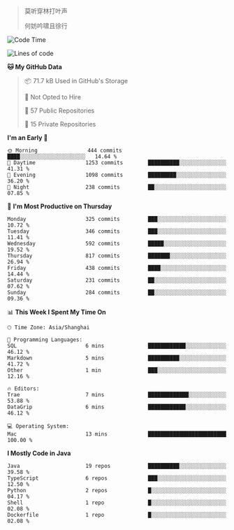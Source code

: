 > 莫听穿林打叶声
> 
> 何妨吟啸且徐行

<!-- ![Github Stats](https://github-readme-stats.vercel.app/api?username=catch6&count_private=true&show_icons=true&theme=gruvbox) -->

<!-- ![Top Langs](https://github-readme-stats.vercel.app/api/top-langs/?username=catch6&layout=compact) -->

<!--START_SECTION:waka-->
![Code Time](http://img.shields.io/badge/Code%20Time-2%2C291%20hrs%2039%20mins-blue)

![Lines of code](https://img.shields.io/badge/From%20Hello%20World%20I%27ve%20Written-9.4%20million%20lines%20of%20code-blue)

**🐱 My GitHub Data** 

> 📦 71.7 kB Used in GitHub's Storage 
 > 
> 🚫 Not Opted to Hire
 > 
> 📜 57 Public Repositories 
 > 
> 🔑 15 Private Repositories 
 > 
**I'm an Early 🐤** 

```text
🌞 Morning                444 commits         ████░░░░░░░░░░░░░░░░░░░░░   14.64 % 
🌆 Daytime                1253 commits        ██████████░░░░░░░░░░░░░░░   41.31 % 
🌃 Evening                1098 commits        █████████░░░░░░░░░░░░░░░░   36.20 % 
🌙 Night                  238 commits         ██░░░░░░░░░░░░░░░░░░░░░░░   07.85 % 
```
📅 **I'm Most Productive on Thursday** 

```text
Monday                   325 commits         ███░░░░░░░░░░░░░░░░░░░░░░   10.72 % 
Tuesday                  346 commits         ███░░░░░░░░░░░░░░░░░░░░░░   11.41 % 
Wednesday                592 commits         █████░░░░░░░░░░░░░░░░░░░░   19.52 % 
Thursday                 817 commits         ███████░░░░░░░░░░░░░░░░░░   26.94 % 
Friday                   438 commits         ████░░░░░░░░░░░░░░░░░░░░░   14.44 % 
Saturday                 231 commits         ██░░░░░░░░░░░░░░░░░░░░░░░   07.62 % 
Sunday                   284 commits         ██░░░░░░░░░░░░░░░░░░░░░░░   09.36 % 
```


📊 **This Week I Spent My Time On** 

```text
🕑︎ Time Zone: Asia/Shanghai

💬 Programming Languages: 
SQL                      6 mins              ████████████░░░░░░░░░░░░░   46.12 % 
Markdown                 5 mins              ██████████░░░░░░░░░░░░░░░   41.72 % 
Other                    1 min               ███░░░░░░░░░░░░░░░░░░░░░░   12.16 % 

🔥 Editors: 
Trae                     7 mins              █████████████░░░░░░░░░░░░   53.88 % 
DataGrip                 6 mins              ████████████░░░░░░░░░░░░░   46.12 % 

💻 Operating System: 
Mac                      13 mins             █████████████████████████   100.00 % 
```

**I Mostly Code in Java** 

```text
Java                     19 repos            ██████████░░░░░░░░░░░░░░░   39.58 % 
TypeScript               6 repos             ███░░░░░░░░░░░░░░░░░░░░░░   12.50 % 
Python                   2 repos             █░░░░░░░░░░░░░░░░░░░░░░░░   04.17 % 
Shell                    1 repo              █░░░░░░░░░░░░░░░░░░░░░░░░   02.08 % 
Dockerfile               1 repo              █░░░░░░░░░░░░░░░░░░░░░░░░   02.08 % 
```




<!--END_SECTION:waka-->
